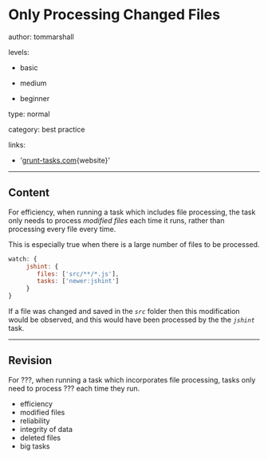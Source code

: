 # Only Processing Changed Files
author: tommarshall

levels:

  - basic

  - medium

  - beginner

type: normal

category: best practice

links:

  - '[grunt-tasks.com](http://grunt-tasks.com/grunt-newer/){website}'

---
## Content

For efficiency, when running a task which includes file processing, the task only needs to process *modified files* each time it runs, rather than processing every file every time.

 This is especially true when there is a large number of files to be processed.
```javascript
watch: {
     jshint: {
        files: ['src/**/*.js'],         
        tasks: ['newer:jshint']
     }
}
```
If a file was changed and saved in the *`src`* folder then this modification would be observed, and this would have been processed by the the *`jshint`* task.

---
## Revision

For ???, when running a task which incorporates file processing, tasks only need to process ??? each time they run.

* efficiency
* modified files
* reliability
* integrity of data
* deleted files
* big tasks